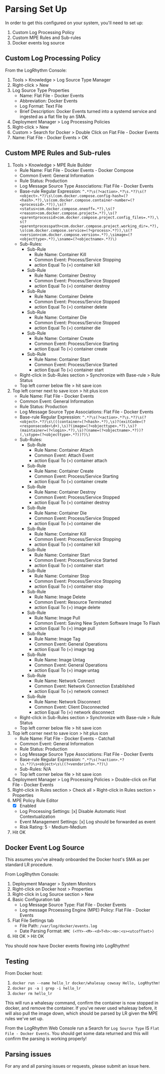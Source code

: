 # Parsing Set Up

In order to get this configured on your system, you'll need to set up:

1. Custom Log Processing Policy
2. Custom MPE Rules and Sub-rules
3. Docker events log source

## Custom Log Processing Policy

From the LogRhythm Console: 

1. Tools > Knowledge > Log Source Type Manager 
2. Right-click > New
3. Log Source Type Properties
    * Name: Flat File - Docker Events
    * Abbreviation: Docker Events
    * Log Format: Text File
    * Brief Description: Docker Events turned into a systemd service and ingested as a flat file by an SMA.
4. Deployment Manager > Log Processing Policies
5. Right-click > New
6. Custom > Search for Docker > Double Click on Flat File - Docker Events
7. Name: Flat File - Docker Events > OK

## Custom MPE Rules and Sub-rules

1. Tools > Knowledge > MPE Rule Builder
    * Rule Name: Flat File - Docker Events - Docker Compose
    * Common Event: General Information
    * Rule Status: Production
    * Log Message Source Type Associations: Flat File - Docker Events
    * Base-rule Regular Expression: `^.*?\s(?<action>.*?\s.*?)\s(?<object>.*?)\s\(com.docker.compose.config-hash=(?<hash>.*?),\s(com.docker.compose.container-number=(?<processid>.*?)),\s(?<status>com.docker.compose.oneoff=.*?),\s(?<reason>com.docker.compose.project=.*?),\s(?<parentprocessid>com.docker.compose.project.config_files=.*?),\s(?<parentprocesspath>com.docker.compose.project.working_dir=.*?),\s(com.docker.compose.service=(?<process>.*?)),\s(?<version>com.docker.compose.version=.*?),\simage=(?<objecttype>.*?),\sname=(?<objectname>.*?)\)`
    * Sub-Rules:
        -   Sub-Rule
            + Rule Name: Container Kill
            + Common Event: Process/Service Stopping
            + action Equal To (=) container kill
        -   Sub-Rule
            + Rule Name: Container Destroy
            + Common Event: Process/Service Stopped
            + action Equal To (=) container destroy
        -   Sub-Rule
            + Rule Name: Container Delete
            + Common Event: Process/Service Stopped
            + action Equal To (=) container delete
        -   Sub-Rule
            + Rule Name: Container Die
            + Common Event: Process/Service Stopped
            + action Equal To (=) container die
        -   Sub-Rule
            + Rule Name: Container Create
            + Common Event: Process/Service Starting
            + action Equal To (=) container create
        -   Sub-Rule
            + Rule Name: Container Start
            + Common Event: Process/Service Started
            + action Equal To (=) container start
    * Right-click in Sub-Rules section > Synchronize with Base-rule > Rule Status
    * Top left corner below file > hit save icon
2. Top left corner next to save icon > hit plus icon
    * Rule Name: Flat File - Docker Events
    * Common Event: General Information
    * Rule Status: Production
    * Log Message Source Type Associations: Flat File - Docker Events
    * Base-rule Regular Expression: `^.*?\s(?<action>.*?\s.*?)\s(?<object>.*?)\s\(((container=(?<hash>.*?),\s)?(exitCode=(?<responsecode>\d+),\s)?(image=(?<objecttype>.*?),\s)?(maintainer=(?<login>.*?),\s)?(name=(?<objectname>.*?))?(,\stype=(?<objecttype>.*?))?)\)`
    * Sub-Rules:
        -   Sub-Rule
            + Rule Name: Container Attach
            + Common Event: Attach Event
            + action Equal To (=) container attach
        -   Sub-Rule
            + Rule Name: Container Create
            + Common Event: Process/Service Starting
            + action Equal To (=) container create
        -   Sub-Rule
            + Rule Name: Container Destroy
            + Common Event: Process/Service Stopped
            + action Equal To (=) container destroy
        -   Sub-Rule
            + Rule Name: Container Die
            + Common Event: Process/Service Stopped
            + action Equal To (=) container die
        -   Sub-Rule
            + Rule Name: Container Kill
            + Common Event: Process/Service Stopping
            + action Equal To (=) container kill
        -   Sub-Rule
            + Rule Name: Container Start
            + Common Event: Process/Service Started
            + action Equal To (=) container start
        -   Sub-Rule
            + Rule Name: Container Stop
            + Common Event: Process/Service Stopping
            + action Equal To (=) container stop
        -   Sub-Rule
            + Rule Name: Image Delete
            + Common Event: Resource Terminated
            + action Equal To (=) image delete
        -   Sub-Rule
            + Rule Name: Image Pull
            + Common Event: Saving New System Software Image To Flash
            + action Equal To (=) image pull
        -   Sub-Rule
            + Rule Name: Image Tag
            + Common Event: General Operations
            + action Equal To (=) image tag
        -   Sub-Rule
            + Rule Name: Image Untag
            + Common Event: General Operations
            + action Equal To (=) image untag
        -   Sub-Rule
            + Rule Name: Network Connect
            + Common Event: Network Connection Established
            + action Equal To (=) network connect
        -   Sub-Rule
            + Rule Name: Network Disconnect
            + Common Event: Client Disconnected
            + action Equal To (=) network disconnect
    * Right-click in Sub-Rules section > Synchronize with Base-rule > Rule Status
    * Top left corner below file > hit save icon
3. Top left corner next to save icon > hit plus icon
    * Rule Name: Flat File - Docker Events - Catchall
    * Common Event: General Information
    * Rule Status: Production
    * Log Message Source Type Associations: Flat File - Docker Events
    * Base-rule Regular Expression: `^.*?\s(?<action>.*?\s.*?)\s<object>\s\((?<vendorinfo>.*?)\)`
    * Sub-Rules: N/A
    * Top left corner below file > hit save icon
4. Deployment Manager > Log Processing Policies > Double-click on Flat File - Docker Events
5. Right-click in Rules section > Check all > Right-click in Rules section > Properties
6. MPE Policy Rule Editor
    * [x] Enabled
    * Log Processing Settings: [x] Disable Automatic Host Contextualization
    * Event Management Settings: [x] Log should be forwarded as event
    * Risk Rating: 5 - Medium-Medium
7. Hit OK

## Docker Event Log Source

This assumes you've already onboarded the Docker host's SMA as per standard LR procedure.

From LogRhythm Console:

1. Deployment Manager > System Monitors
2. Right-click on Docker host > Properties
3. Right-click in Log Source section > New 
4. Basic Configuration tab
    * Log Message Source Type: Flat File - Docker Events
    * Log message Prcoessing Engine (MPE) Policy: Flat File - Docker Events
5. Flat File Settings tab
    * File Path: `/var/log/docker/events.log`
    * Date Parsing Format: `HMC (<YY>-<M>-<d>T<h>:<m>:<s><utcoffset>)`
6. Hit OK > Hit OK

You should now have Docker events flowing into LogRhythm! 

## Testing

From Docker host:

1. `docker run --name hello_lr docker/whalesay cowsay Hello, LogRhythm!`
2. `docker ps -a | grep -i hello_lr`
3. `docker rm hello_lr`

This will run a whalesay command, confirm the container is now stopped in docker, and remove the container. If you've never used whalesay before, it will also pull the image down, which should be parsed by LR given the MPE rules we've set up.

From the LogRhythm Web Console run a Search for `Log Source Type` IS `Flat File - Docker Events`. You should get some data returned and this will confirm the parsing is working properly!

## Parsing issues

For any and all parsing issues or requests, please submit an issue here. 
